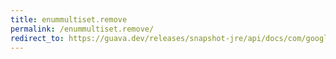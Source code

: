 ```yaml
---
title: enummultiset.remove
permalink: /enummultiset.remove/
redirect_to: https://guava.dev/releases/snapshot-jre/api/docs/com/google/common/collect/EnumMultiset.html#remove-java.lang.Object-int-
---
```

